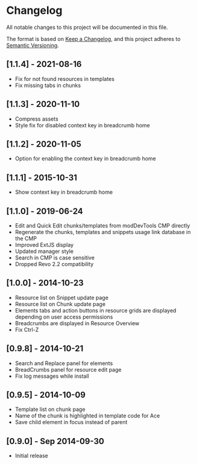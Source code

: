 # Changelog

All notable changes to this project will be documented in this file.

The format is based on [Keep a Changelog](https://keepachangelog.com/en/1.0.0/),
and this project adheres to [Semantic Versioning](https://semver.org/spec/v2.0.0.html).

## [1.1.4] - 2021-08-16

- Fix for not found resources in templates
- Fix missing tabs in chunks

## [1.1.3] - 2020-11-10

- Compress assets
- Style fix for disabled context key in breadcrumb home

## [1.1.2] - 2020-11-05

- Option for enabling the context key in breadcrumb home

## [1.1.1] - 2015-10-31

- Show context key in breadcrumb home

## [1.1.0] - 2019-06-24

- Edit and Quick Edit chunks/templates from modDevTools CMP directly
- Regenerate the chunks, templates and snippets usage link database in the CMP
- Improved ExtJS display
- Updated manager style
- Search in CMP is case sensitive
- Dropped Revo 2.2 compatibility

## [1.0.0] - 2014-10-23

- Resource list on Snippet update page
- Resource list on Chunk update page
- Elements tabs and action buttons in resource grids are displayed depending on user access permissions
- Breadcrumbs are displayed in Resource Overview
- Fix Ctrl-Z

## [0.9.8] - 2014-10-21

- Search and Replace panel for elements
- BreadCrumbs panel for resource edit page
- Fix log messages while install

## [0.9.5] - 2014-10-09

- Template list on chunk page
- Name of the chunk is highlighted in template code for Ace
- Save child element in focus instead of parent

## [0.9.0] - Sep 2014-09-30

- Initial release
